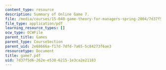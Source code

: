 ```yaml
---
content_type: resource
description: Summary of Online Game 7.
file: /media/courses/15-040-game-theory-for-managers-spring-2004/7d37f5d6262ee53862151e3ca2e21183_game7.pdf
file_type: application/pdf
learning_resource_types: []
ocw_type: OCWFile
parent_title: Games
parent_type: CourseSection
parent_uid: 2e68666a-f17d-7dfd-7a65-5c84273f6ae3
resourcetype: Document
title: game7.pdf
uid: 7d37f5d6-262e-e538-6215-1e3ca2e21183
---
```

